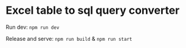 # Excel table to sql query converter

Run dev: `npm run dev`

Release and serve: `npm run build` & `npm run start`